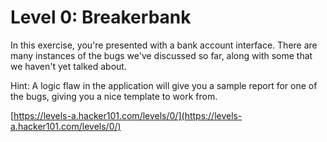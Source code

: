 Level 0: Breakerbank
====================

In this exercise, you're presented with a bank account interface. There are many instances of the bugs we've discussed so far, along with some that we haven't yet talked about.

Hint: A logic flaw in the application will give you a sample report for one of the bugs, giving you a nice template to work from.

[https://levels-a.hacker101.com/levels/0/](https://levels-a.hacker101.com/levels/0/)
